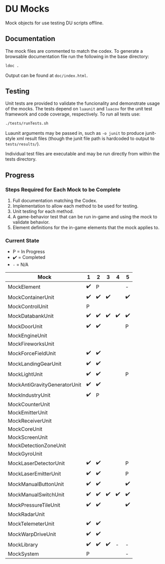 # DU Mocks

Mock objects for use testing DU scripts offline.

## Documentation

The mock files are commented to match the codex. To generate a browsable documentation file run the following in the base directory:

```sh
ldoc .
```

Output can be found at `doc/index.html`.

## Testing

Unit tests are provided to validate the funcionality and demonstrate usage of the mocks. The tests depend on `luaunit` and `luacov` for the unit test framework and code coverage, respectively. To run all tests use:

```sh
./tests/runTests.sh
```

Luaunit arguments may be passed in, such as `-o junit` to produce junit-style xml result files (though the junit file path is hardcoded to output to `tests/results/`).

Individual test files are executable and may be run directly from within the tests directory.

## Progress

### Steps Required for Each Mock to be Complete

1. Full documentation matching the Codex.
2. Implementation to allow each method to be used for testing.
3. Unit testing for each method.
4. A game-behavior test that can be run in-game and using the mock to validate behavior.
5. Element definitions for the in-game elements that the mock applies to.

### Current State

* P = In Progress
* :heavy_check_mark: = Completed
* `-` = N/A

| Mock | 1 | 2 | 3 | 4 | 5 |
| ---- | - | - | - | - | - |
| MockElement | :heavy_check_mark: | P | | | - |
| MockContainerUnit | :heavy_check_mark: | :heavy_check_mark: | :heavy_check_mark: | | :heavy_check_mark: |
| MockControlUnit | P | | | | |
| MockDatabankUnit | :heavy_check_mark: | :heavy_check_mark: | :heavy_check_mark: | :heavy_check_mark: | :heavy_check_mark: |
| MockDoorUnit | :heavy_check_mark: | :heavy_check_mark: | | | P |
| MockEngineUnit | | | | | |
| MockFireworksUnit | | | | | |
| MockForceFieldUnit | :heavy_check_mark: | :heavy_check_mark: | | | |
| MockLandingGearUnit | :heavy_check_mark: | :heavy_check_mark: | | | |
| MockLightUnit | :heavy_check_mark: | :heavy_check_mark: | | | P |
| MockAntiGravityGeneratorUnit | :heavy_check_mark: | :heavy_check_mark: | | | |
| MockIndustryUnit | :heavy_check_mark: | P | | | |
| MockCounterUnit | | | | | |
| MockEmitterUnit | | | | | |
| MockReceiverUnit | | | | | |
| MockCoreUnit | | | | | |
| MockScreenUnit | | | | | |
| MockDetectionZoneUnit | | | | | |
| MockGyroUnit | | | | | |
| MockLaserDetectorUnit | :heavy_check_mark: | :heavy_check_mark: | | | P |
| MockLaserEmitterUnit | :heavy_check_mark: | :heavy_check_mark: | | | P |
| MockManualButtonUnit | :heavy_check_mark: | :heavy_check_mark: | | | :heavy_check_mark: |
| MockManualSwitchUnit | :heavy_check_mark: | :heavy_check_mark: | :heavy_check_mark: | :heavy_check_mark: | :heavy_check_mark: |
| MockPressureTileUnit | :heavy_check_mark: | :heavy_check_mark: | | | :heavy_check_mark: |
| MockRadarUnit | | | | | |
| MockTelemeterUnit | :heavy_check_mark: | :heavy_check_mark: | | | |
| MockWarpDriveUnit | :heavy_check_mark: | :heavy_check_mark: | | | |
| MockLibrary | :heavy_check_mark: | :heavy_check_mark: | :heavy_check_mark: | - | - |
| MockSystem | P | | | | - |
